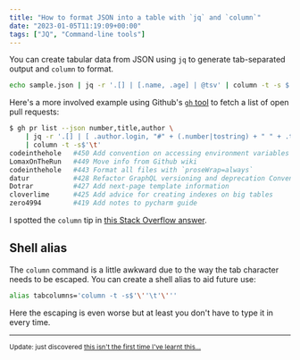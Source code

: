 ```yaml
---
title: "How to format JSON into a table with `jq` and `column`"
date: "2023-01-05T11:19:09+00:00"
tags: ["JQ", "Command-line tools"]
---
```


You can create tabular data from JSON using `jq` to generate tab-separated
output and `column` to format.

```sh
echo sample.json | jq -r '.[] | [.name, .age] | @tsv' | column -t -s $'\t'
```

Here's a more involved example using Github's [`gh` tool][gh] to fetch a list of
open pull requests:

```sh
$ gh pr list --json number,title,author \
    | jq -r '.[] | [ .author.login, "#" + (.number|tostring) + " " + .title] | @tsv' \
    | column -t -s$'\t'
codeinthehole   #450 Add convention on accessing environment variables
LomaxOnTheRun   #449 Move info from Github wiki
codeinthehole   #443 Format all files with `proseWrap=always`
datur           #428 Refactor GraphQL versioning and deprecation Conventions
Dotrar          #427 Add next-page template information
cloverlime      #425 Add advice for creating indexes on big tables
zero4994        #419 Add notes to pycharm guide
```

I spotted the `column` tip in [this Stack Overflow answer][so_answer].

## Shell alias

The `column` command is a little awkward due to the way the tab character needs
to be escaped. You can create a shell alias to aid future use:

```sh
alias tabcolumns='column -t -s$'\''\t'\'''
```

Here the escaping is even worse but at least you don't have to type it in every
time.

---

<small>Update: just discovered [this isn't the first time I've learnt
this...][previous_post]</small>

[so_answer]: https://stackoverflow.com/a/39144364
[gh]: https://cli.github.com/
[previous_post]: /posts/about-column/
